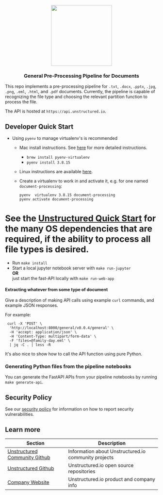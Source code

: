 <h3 align="center">
  <img src="img/unstructured_logo.png" height="200">
</h3>

<h3 align="center">
  <p>General Pre-Processing Pipeline for Documents</p>
</h3>


This repo implements a pre-processing pipeline for `.txt`, `.docx`, `.pptx`, `.jpg`, `.png`, `.eml`, `.html`, and `.pdf` documents. Currently, the pipeline is capable of recognizing the file type and choosing the relevant partition function to process the file.

The API is hosted at `https://api.unstructured.io`.


## Developer Quick Start

* Using `pyenv` to manage virtualenv's is recommended
	* Mac install instructions. See [here](https://github.com/Unstructured-IO/community#mac--homebrew) for more detailed instructions.
		* `brew install pyenv-virtualenv`
	  * `pyenv install 3.8.15`
  * Linux instructions are available [here](https://github.com/Unstructured-IO/community#linux).

  * Create a virtualenv to work in and activate it, e.g. for one named `document-processing`:

	`pyenv  virtualenv 3.8.15 document-processing` <br />
	`pyenv activate document-processing`

# See the [Unstructured Quick Start](https://github.com/Unstructured-IO/unstructured#eight_pointed_black_star-quick-start) for the many OS dependencies that are required, if the ability to process all file types is desired.
* Run `make install`
* Start a local jupyter notebook server with `make run-jupyter` <br />
	**OR** <br />
	just start the fast-API locally with `make run-web-app`

#### Extracting whatever from some type of document

Give a description of making API calls using example `curl` commands, and example JSON responses.

For example:
```
 curl -X 'POST' \
  'http://localhost:8000/general/v0.0.4/general' \
  -H 'accept: application/json' \
  -H 'Content-Type: multipart/form-data' \
  -F 'files=@family-day.eml' \
  | jq -C . | less -R
```

It's also nice to show how to call the API function using pure Python.

### Generating Python files from the pipeline notebooks

You can generate the FastAPI APIs from your pipeline notebooks by running `make generate-api`.

## Security Policy

See our [security policy](https://github.com/Unstructured-IO/pipeline-emails/security/policy) for
information on how to report security vulnerabilities.

## Learn more

| Section | Description |
|-|-|
| [Unstructured Community Github](https://github.com/Unstructured-IO/community) | Information about Unstructured.io community projects  |
| [Unstructured Github](https://github.com/Unstructured-IO) | Unstructured.io open source repositories |
| [Company Website](https://unstructured.io) | Unstructured.io product and company info |
